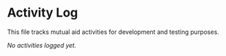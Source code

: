 # Activity Log

This file tracks mutual aid activities for development and testing purposes.

*No activities logged yet.*

